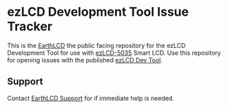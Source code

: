 # ezLCD Development Tool Issue Tracker
This is the [EarthLCD](https://earthlcd.com/) the public facing repository for the ezLCD Development Tool for use with [ezLCD-5035](https://earthlcd.com/collections/ezlcd-intelligent-touchscreen-serial-lcds/products/ezlcd-5x) Smart LCD. Use this repository for opening issues with the published [ezLCD Dev Tool](https://marketplace.visualstudio.com/items?itemName=EarthLCD.ezlcd-dev-tool).

## Support
Contact [EarthLCD Support](https://earthlcd.com/pages/contact-us) for if immediate help is needed.